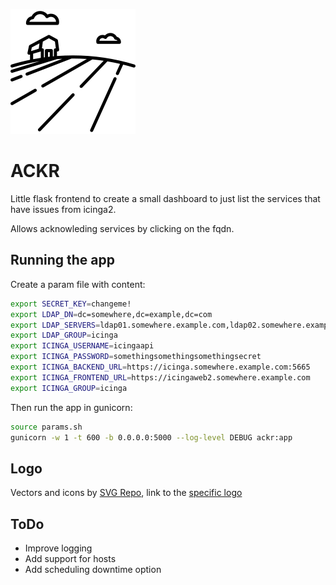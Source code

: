 ![ackr, logo](ackr/static/images/logo.png)
# ACKR

Little flask frontend to create a small dashboard to just list the services that have issues from icinga2.

Allows acknowleding services by clicking on the fqdn.

## Running the app

Create a param file with content:
```bash
export SECRET_KEY=changeme!
export LDAP_DN=dc=somewhere,dc=example,dc=com
export LDAP_SERVERS=ldap01.somewhere.example.com,ldap02.somewhere.example.com
export LDAP_GROUP=icinga
export ICINGA_USERNAME=icingaapi
export ICINGA_PASSWORD=somethingsomethingsomethingsecret
export ICINGA_BACKEND_URL=https://icinga.somewhere.example.com:5665
export ICINGA_FRONTEND_URL=https://icingaweb2.somewhere.example.com
export ICINGA_GROUP=icinga
```

Then run the app in gunicorn:
```bash
source params.sh
gunicorn -w 1 -t 600 -b 0.0.0.0:5000 --log-level DEBUG ackr:app
```

## Logo

Vectors and icons by [SVG Repo](https://www.svgrepo.com), link to the [specific logo](https://www.svgrepo.com/svg/72029/field)

## ToDo

- Improve logging
- Add support for hosts
- Add scheduling downtime option

